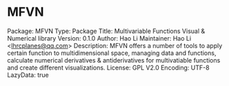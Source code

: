# MFVN
Package: MFVN Type: Package Title: Multivariable Functions Visual &amp; Numerical library Version: 0.1.0 Author: Hao Li Maintainer: Hao Li &lt;lhrcplanes@qq.com> Description: MFVN offers a number of tools to apply certain function to multidimensional space, managing data and functions, calculate numerical derivatives &amp; antiderivatives for multivatiable functions and create different visualizations. License: GPL V2.0 Encoding: UTF-8 LazyData: true
